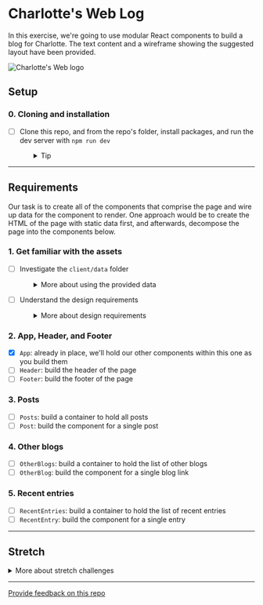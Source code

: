 # Charlotte's Web Log

In this exercise, we're going to use modular React components to build a blog for Charlotte. The text content and a wireframe showing the suggested layout have been provided.

![Charlotte's Web logo](charlottes-web.png)

## Setup

### 0. Cloning and installation

- [ ] Clone this repo, and from the repo's folder, install packages, and run the dev server with `npm run dev`
  <details style="padding-left: 2em">
    <summary>Tip</summary>

  Your terminal commands probably look like:

  ```sh
  git clone [url to this repo]
  cd charlottes-web-log
  npm install
  npm run dev
  ```

  </details>

---

## Requirements

Our task is to create all of the components that comprise the page and wire up data for the component to render. One approach would be to create the HTML of the page with static data first, and afterwards, decompose the page into the components below.

### 1. Get familiar with the assets

- [ ] Investigate the `client/data` folder
  <details style="padding-left: 2em">
    <summary>More about using the provided data</summary>

  The data for the blog, excerpts from the [book](https://en.wikipedia.org/wiki/Charlotte%27s_Web), can be found in the `client/data` folder.

  We will need to import the data into:

  - `Footer.tsx` (e.g. `import data from '../data/footer'`)
  - `Header.tsx`
  - `Posts.tsx`
  - `OtherBlogs.tsx`
  - `RecentEntries.tsx`

  and for those that need children, pass the needed data to their child components (e.g. `Post.tsx`) using [props](https://beta.reactjs.org/learn/passing-props-to-a-component).

  Here's an example of how you may use that data in your components:

  ```tsx
  import postData from '../data/posts'
  import Post from './Post'

  export default function Posts() {
    return (
      <>
        {postData.map((post) => (
          <Post post={post} />
        ))}
      </>
    )
  }
  ```

  and how that `Post` component may be defined

  ```tsx
  interface Props {
    post: {
      id: number
      title: string
      date: string
      commentCount: number
      paragraphs: string[]
    }
  }

  export default function Post({ post }: Props) {
    return (/* ... */)
  }
  ```

  </details>

- [ ] Understand the design requirements
  <details style="padding-left: 2em">
    <summary>More about design requirements</summary>

  Try to not use a UI framework like Bootstrap. Rather, try to use the CSS Flexbox. Also, consider applying a class to each component using `className` (instead of the `class` we use in HTML) to **namespace** the styles of each component.

  Here is the rough layout we are trying to achieve:

  ![Wireframe of the homepage, header at top, footer at bottom. The main content of the page is a three-column layout with "Other blogs" on the left, "Posts" in the centre and "Recent entries" on the right](basic-layout.png)

  </details>

### 2. App, Header, and Footer

- [x] `App`: already in place, we'll hold our other components within this one as you build them
- [ ] `Header`: build the header of the page
- [ ] `Footer`: build the footer of the page

### 3. Posts

- [ ] `Posts`: build a container to hold all posts
- [ ] `Post`: build the component for a single post

### 4. Other blogs

- [ ] `OtherBlogs`: build a container to hold the list of other blogs
- [ ] `OtherBlog`: build the component for a single blog link

### 5. Recent entries

- [ ] `RecentEntries`: build a container to hold the list of recent entries
- [ ] `RecentEntry`: build the component for a single entry

---

## Stretch

<details>
  <summary>More about stretch challenges</summary>
  
  Because the paragraphs are arrays of strings React asks us to use a key to make them distinct. If you check the console in your browser's dev tools, you'll see a warning (unless you've already used a creative way to mitigate it).

[The rules of keys](https://beta.reactjs.org/learn/rendering-lists#rules-of-keys) give you methods to think about how to choose a good value for key.

Since paragraphs in a blogpost don't change order it's safe to use their index in the array as their key... but for a stretch, use [`hash-string`](https://www.npmjs.com/package/hash-string) to create and use a hash of the paragraph's text as the key.

</details>

---

[Provide feedback on this repo](https://docs.google.com/forms/d/e/1FAIpQLSfw4FGdWkLwMLlUaNQ8FtP2CTJdGDUv6Xoxrh19zIrJSkvT4Q/viewform?usp=pp_url&entry.1958421517=charlottes-web-log)
